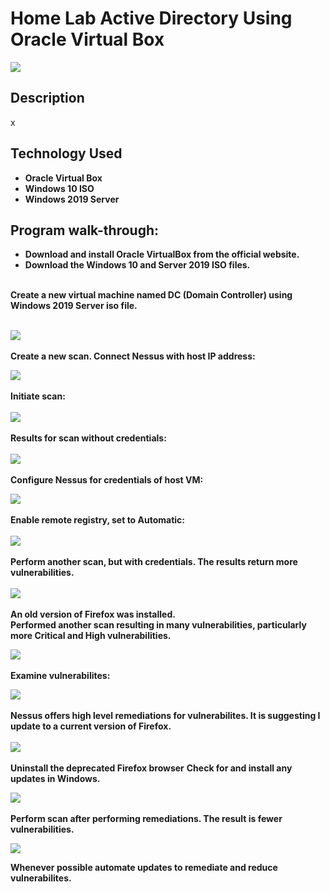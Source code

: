 <h1>Home Lab Active Directory Using Oracle Virtual Box</h1>

![](https://github.com/rbrianshutt/active_directory_oracle_vm/blob/main/Active%20Directory/active_directory_diagram.jpg)

<h2>Description</h2>
x  
<br />


<h2>Technology Used</h2>

- <b>Oracle Virtual Box</b>
- <b>Windows 10 ISO</b>
- <b>Windows 2019 Server</b>

 
<h2>Program walk-through:</h2>


- <b>Download and install Oracle VirtualBox from the official website.</b>
- <b>Download the Windows 10 and Server 2019 ISO files.</b>

<br/>
<b>Create a new virtual machine named DC (Domain Controller) using Windows 2019 Server iso file.</b>

<br/>
<br/>
 
![](https://github.com/rbrianshutt/active_directory_oracle_vm/blob/main/Active%20Directory/set_up_virtualbox.PNG)
<br />
<br />
<b>Create a new scan.  Connect Nessus with host IP address: </b>
<br/>

![](https://github.com/rbrianshutt/nessus/blob/main/images/new_scan_basic_network_scan.PNG)
<br />
<br />
<b>Initiate scan:</b>  
<br/>
![](https://github.com/rbrianshutt/nessus/blob/main/images/launch_scan_2.PNG)
<br />
<br />
<b>Results for scan without credentials:</b>  
<br/>
![](https://github.com/rbrianshutt/nessus/blob/main/images/nessus_first_scan.PNG)
<br />
<br />
<b>Configure Nessus for credentials of host VM:</b> 
<br/>

![](https://github.com/rbrianshutt/nessus/blob/main/images/nessuss_configure_credentials.PNG)
<br />
<br />
<b>Enable remote registry, set to Automatic:</b>   
<br/>
![](https://github.com/rbrianshutt/nessus/blob/main/images/vm_enable_remote_registry.PNG)
<br />
<br />
<b>Perform another scan, but with credentials.  The results return more vulnerabilities.</b>  
<br/>
![](https://github.com/rbrianshutt/nessus/blob/main/images/nessus_with_credentials_scan.PNG)
<br />
<br />
<b>An old version of Firefox was installed.</b>   
<b>Performed another scan resulting in many vulnerabilities, particularly more Critical and High vulnerabilities. </b>
<br/>

![](https://github.com/rbrianshutt/nessus/blob/main/images/nessus_credentials%26oldfirefox.PNG)
<br />
<br />
<b>Examine vulnerabilites:</b> 
<br/>

![](https://github.com/rbrianshutt/nessus/blob/main/images/nessus_credentials_vulnerabilities.PNG)
<br />
<br />
<b>Nessus offers high level remediations for vulnerabilites.  It is suggesting I update to a current version of Firefox. </b>  
<br/>
![](https://github.com/rbrianshutt/nessus/blob/main/images/nessus_remediations.PNG)
<br />
<br />
<b>Uninstall the deprecated Firefox browser</b>
<b>Check for and install any updates in Windows.</b>
<br/>

![](https://github.com/rbrianshutt/nessus/blob/main/images/vm_windows_update.PNG)
<br />
<br />
<b>Perform scan after performing remediations.  The result is fewer vulnerabilities.</b>
<br/>

![](https://github.com/rbrianshutt/nessus/blob/main/images/nessus.scan_after_updates.PNG)

<b>Whenever possible automate updates to remediate and reduce vulnerabilites.</b>
